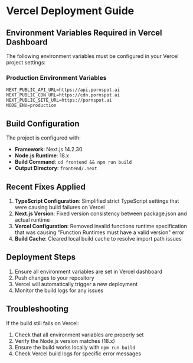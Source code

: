 # Vercel Deployment Guide

## Environment Variables Required in Vercel Dashboard

The following environment variables must be configured in your Vercel project settings:

### Production Environment Variables

```
NEXT_PUBLIC_API_URL=https://api.pornspot.ai
NEXT_PUBLIC_CDN_URL=https://cdn.pornspot.ai
NEXT_PUBLIC_SITE_URL=https://pornspot.ai
NODE_ENV=production
```

## Build Configuration

The project is configured with:

- **Framework**: Next.js 14.2.30
- **Node.js Runtime**: 18.x
- **Build Command**: `cd frontend && npm run build`
- **Output Directory**: `frontend/.next`

## Recent Fixes Applied

1. **TypeScript Configuration**: Simplified strict TypeScript settings that were causing build failures on Vercel
2. **Next.js Version**: Fixed version consistency between package.json and actual runtime
3. **Vercel Configuration**: Removed invalid functions runtime specification that was causing "Function Runtimes must have a valid version" error
4. **Build Cache**: Cleared local build cache to resolve import path issues

## Deployment Steps

1. Ensure all environment variables are set in Vercel dashboard
2. Push changes to your repository
3. Vercel will automatically trigger a new deployment
4. Monitor the build logs for any issues

## Troubleshooting

If the build still fails on Vercel:

1. Check that all environment variables are properly set
2. Verify the Node.js version matches (18.x)
3. Ensure the build works locally with `npm run build`
4. Check Vercel build logs for specific error messages
